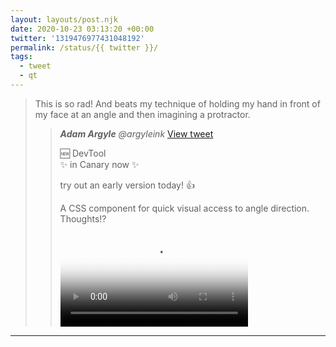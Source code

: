 ```yaml
---
layout: layouts/post.njk
date: 2020-10-23 03:13:20 +00:00
twitter: '1319476977431048192'
permalink: /status/{{ twitter }}/
tags: 
  - tweet
  - qt
---
```


> This is so rad! And beats my technique of holding my hand in front of my face at an angle and then imagining a protractor. 
> 
> > <cite>**Adam Argyle** @argyleink</cite> [View tweet](https://twitter.com/argyleink/status/1319018147102429184)
> > 
> > 🆕 <angle> DevTool  
> > ✨ in Canary now ✨
> > 
> > try out an early version today! 👍
> > 
> > A CSS component for quick visual access to angle direction. Thoughts!?
> > 
> > <video controls preload="metadata" poster="/img/_qt/ULe8pVXD9HmK3mWq.jpg"><source src="/img/_qt/isRDwLC9Yz4vyTRR.mp4">Your browser does not support the video tag.</video>

---
